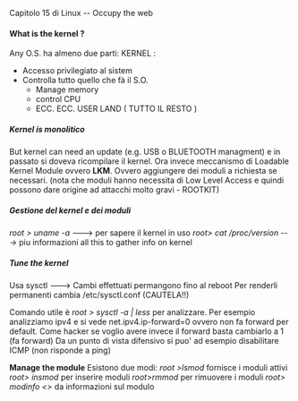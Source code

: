 Capitolo 15 di Linux  -- Occupy the web

#### What is the kernel ?
Any O.S. ha almeno due parti:
KERNEL : 
- Accesso privilegiato al sistem
- Controlla tutto quello che fà il S.O.
	- Manage memory
	- control CPU
	- ECC. ECC. 
USER LAND ( TUTTO IL RESTO )

##### Kernel is monolitico
But kernel can need an update (e.g. USB o BLUETOOTH managment) e in passato si doveva ricompilare il kernel.
Ora invece meccanismo di Loadable Kernel Module ovvero **LKM**.
Ovvero aggiungere dei moduli a richiesta se necessari. 
(nota che moduli hanno necessita di Low Level Access e quindi possono dare origine ad attacchi molto gravi - ROOTKIT)

##### **Gestione del kernel e dei moduli**
_root > uname -a_  ---> per sapere il kernel in uso 
_root> cat /proc/version_ ---> piu informazioni
all this to gather info on kernel

##### Tune the kernel
Usa sysctl ---> Cambi effettuati permangono fino al reboot
Per renderli permanenti cambia /etc/sysctl.conf (CAUTELA!!)

Comando utile è 
_root > sysctl -a | less_
per analizzare. 
Per esempio analizziamo ipv4 e si vede net.ipv4.ip-forward=0 ovvero non fa forward per default. 
Come hacker se voglio avere invece il forward basta cambiarlo a 1 (fa forward)
Da un punto di vista difensivo si puo' ad esempio disabilitare ICMP (non risponde a ping)

**Manage the module**
Esistono due modi:
_root >lsmod_ fornisce i moduli attivi
_root> insmod_ per inserire moduli
_root>rmmod_ per rimuovere i moduli
_root> modinfo <<nome modulo>>_ da informazioni sul modulo 
